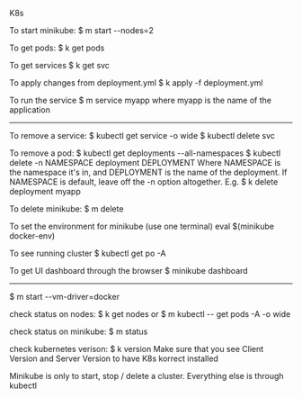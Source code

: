 K8s

To start minikube:
$ m start --nodes=2

To get pods:
$ k get pods

To get services
$ k get svc

To apply changes from deployment.yml
$ k apply -f deployment.yml

To run the service
$ m service myapp
where myapp is the name of the application


-----
To remove a service:
$ kubectl get service -o wide
$ kubectl delete svc <YourServiceName>

To remove a pod:
$ kubectl get deployments --all-namespaces
$ kubectl delete -n NAMESPACE deployment DEPLOYMENT
Where NAMESPACE is the namespace it's in, and DEPLOYMENT is the name of the deployment. If NAMESPACE is default, leave off the -n option altogether.
E.g. $ k delete deployment myapp

To delete minikube:
$ m delete

To set the environment for minikube (use one terminal)
eval $(minikube docker-env)

To see running cluster
$ kubectl get po -A

To get UI dashboard through the browser
$ minikube dashboard

-----------
$ m start --vm-driver=docker

check status on nodes:
$ k get nodes
or $ m kubectl -- get pods -A -o wide

check status on minikube:
$ m status

check kubernetes verison:
$ k version
Make sure that you see Client Version and Server Version to have K8s korrect installed

Minikube is only to start, stop / delete a cluster. Everything else is through kubectl
